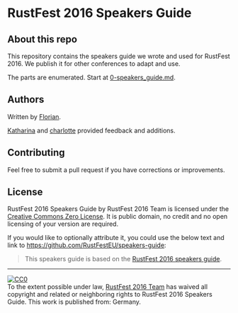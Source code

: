# RustFest 2016 Speakers Guide

## About this repo

This repository contains the speakers guide we wrote and used for RustFest
2016.
We publish it for other conferences to adapt and use.

The parts are enumerated.
Start at [0-speakers_guide.md](0-speakers_guide.md).

## Authors

Written by [Florian](https://twitter.com/Argorak).

[Katharina](https://twitter.com/_katsel) and [charlotte](https://twitter.com/charlotteis) provided feedback and additions.

## Contributing

Feel free to submit a pull request if you have corrections or improvements.

## License

RustFest 2016 Speakers Guide by RustFest 2016 Team is licensed under the
[Creative Commons Zero
License](http://creativecommons.org/publicdomain/zero/1.0/).
It is public domain, no credit and no open licensing of your version are
required.

If you would like to optionally attribute it, you could use the below text and
link to https://github.com/RustFestEU/speakers-guide:

> This speakers guide is based on the [RustFest 2016 speakers
  guide](https://github.com/RustFestEU/speakers-guide).

<hr />

<p xmlns:dct="http://purl.org/dc/terms/" xmlns:vcard="http://www.w3.org/2001/vcard-rdf/3.0#">
  <a rel="license"
     href="http://creativecommons.org/publicdomain/zero/1.0/">
    <img src="https://licensebuttons.net/p/zero/1.0/80x15.png" style="border-style: none;" alt="CC0" />
  </a>
  <br />
  To the extent possible under law,
  <a rel="dct:publisher"
     href="http://www.rustfest.eu/">
    <span property="dct:title">RustFest 2016 Team</span></a>
  has waived all copyright and related or neighboring rights to
  <span property="dct:title">RustFest 2016 Speakers Guide</span>.
This work is published from:
<span property="vcard:Country" datatype="dct:ISO3166"
      content="DE" about="http://www.rustfest.eu/">
  Germany</span>.
</p>
